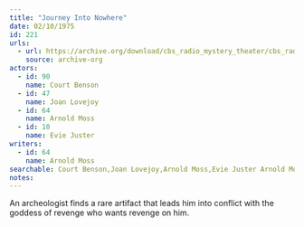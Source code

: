 ```yaml
---
title: "Journey Into Nowhere"
date: 02/10/1975
id: 221
urls: 
  - url: https://archive.org/download/cbs_radio_mystery_theater/cbs_radio_mystery_theater-0201-0250.zip/cbs_radio_mystery_theater-0201-0250%2Fcbsrmt_0221_journey_into_nowhere.mp3
    source: archive-org
actors:  
  - id: 90
    name: Court Benson  
  - id: 47
    name: Joan Lovejoy  
  - id: 64
    name: Arnold Moss  
  - id: 10
    name: Evie Juster
writers:  
  - id: 64
    name: Arnold Moss
searchable: Court Benson,Joan Lovejoy,Arnold Moss,Evie Juster Arnold Moss
notes:  
---
```

An archeologist finds a rare artifact that leads him into conflict with the goddess of revenge who wants revenge on him.
